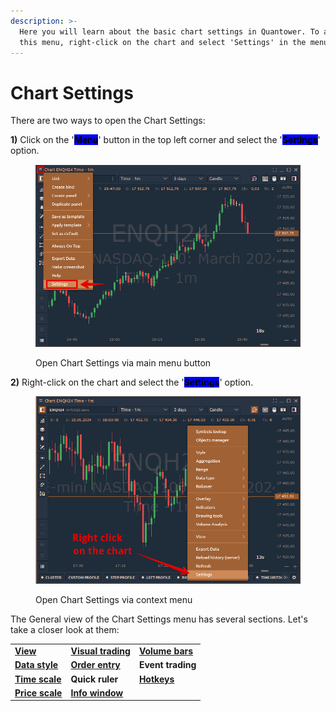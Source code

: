 ```yaml
---
description: >-
  Here you will learn about the basic chart settings in Quantower. To access
  this menu, right-click on the chart and select 'Settings' in the menu.
---
```


# Chart Settings

There are two ways to open the Chart Settings:

**1)** Click on the '<mark style="background-color:blue;">**Menu**</mark>' button in the top left corner and select the '<mark style="background-color:blue;">**Settings**</mark>' option.

<figure><img src="../../.gitbook/assets/image (2) (1) (1).png" alt=""><figcaption><p>Open Chart Settings via main menu button</p></figcaption></figure>

**2)** Right-click on the chart and select the '<mark style="background-color:blue;">**Settings**</mark>' option.

<figure><img src="../../.gitbook/assets/image (412).png" alt=""><figcaption><p>Open Chart Settings via context menu</p></figcaption></figure>

The General view of the Chart Settings menu has several sections. Let's take a closer look at them:

|                                                  |                                                      |                                                  |
| ------------------------------------------------ | ---------------------------------------------------- | ------------------------------------------------ |
| [**View**](chart-settings/view-settings.md)      | [**Visual trading**](chart-settings/visual-trading/) | [**Volume bars**](chart-settings/volume-bars.md) |
| [**Data style**](chart-settings/data-style.md)   | [**Order entry**](chart-settings/order-entry.md)     | **Event trading**                                |
| [**Time scale**](chart-settings/time-scale.md)   | **Quick ruler**                                      | [**Hotkeys**](chart-settings/hotkeys.md)         |
| [**Price scale**](chart-settings/price-scale.md) | [**Info window**](chart-settings/info-window.md)     |                                                  |

